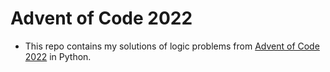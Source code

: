# Advent of Code 2022

- This repo contains my solutions of logic problems from [Advent of Code 2022](https://adventofcode.com/2022) in Python.
